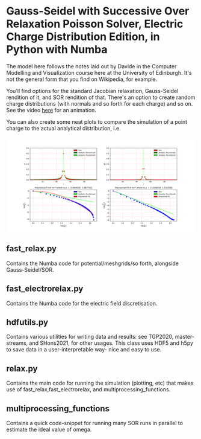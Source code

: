 # Gauss-Seidel with Successive Over Relaxation Poisson Solver, Electric Charge Distribution Edition, in Python with Numba
The model here follows the notes laid out by Davide in the Computer Modelling and Visualization course
here at the University of Edinburgh. It's not the general form that you find on Wikipedia, for example.

You'll find options for the standard Jacobian relaxation, Gauss-Seidel rendition of it, and SOR rendition of that. There's an option
to create random charge distributions (with normals and so forth for each charge) and so on. See the video
[here](https://www.youtube.com/watch?v=ksZ-GeKRyag) for an animation.

You can also create some neat plots to compare the simulation of a point charge to the actual analytical
distribution, i.e.

![alt text](https://github.com/callous4567/UoE-Projects/blob/master/SimAndVis/C3_2/example_fieldplot_better.png)



## fast_relax.py
Contains the Numba code for potential/meshgrids/so forth, alongside Gauss-Seidel/SOR.

## fast_electrorelax.py
Contains the Numba code for the electric field discretisation.

## hdfutils.py 
Contains various utilities for writing data and results: see TGP2020, master-streams, and SHons2021, for other usages.
This class uses HDF5 and h5py to save data in a user-interpretable way- nice and easy to use.

## relax.py 
Contains the main code for running the simulation (plotting, etc) that 
makes use of fast_relax,fast_electrorelax, and multiprocessing_functions.
 
## multiprocessing_functions 
Contains a quick code-snippet for running many SOR runs in parallel to estimate the ideal
value of omega.
